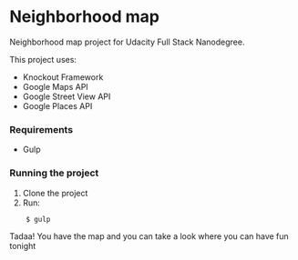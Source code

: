 # Neighborhood map

Neighborhood map project for Udacity Full Stack Nanodegree. 

This project uses:
* Knockout Framework
* Google Maps API
* Google Street View API
* Google Places API


### Requirements

* Gulp

### Running the project
1. Clone the project
2. Run:

```python
    $ gulp
```

Tadaa! You have the map and you can take a look where you can have fun tonight
